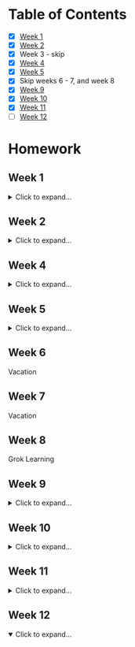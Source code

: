 # Table of Contents
- [x] [Week 1](#week-1)
- [x] [Week 2](#week-2)
- [x] Week 3 - skip
- [x] [Week 4](#week-4)
- [x] [Week 5](#week-5)
- [x] Skip weeks 6 - 7, and week 8
- [x] [Week 9](#week-9)
- [x] [Week 10](#week-10)
- [x] [Week 11](#week-11)
- [ ] [Week 12](#week-12)

# Homework

## Week 1

<details>
 <summary>Click to expand...</summary>

### Summarize Vocabular Words

- [x] In your own words, try to explain the following vocabulary words...

  - [x] Decomposition
  - [x] Pattern Recognition
  - [ ] Abstraction *(Skip for week 1)*
  - [x] Algorithms
  - [x] Debugging
 
 **Note:** 
 - [x] Also, explain why these ideas are important in terms of computing / programming.
 
 </details>
 
 ## Week 2
 
 <details>
 <summary>Click to expand...</summary>
  
 ### Code Combat Online Python Coding Game
 
 This is an online game where you have to use real Python code to progress farther.
 
 - [x] Visit [Code Combat](www.codecombat.com/play)
   - [x] Play the first area (Kithgard Dungeon) and pass the first 12 out of 39 quests.
   
 ### Review the 'Crash Course: Computer Science' videos 
 
 - [x] [#1 (Early Computing)](https://www.youtube.com/watch?v=O5nskjZ_GoI), 
 - [x] [#2 (Electronic Computing)](https://www.youtube.com/watch?v=LN0ucKNX0hc), 
 - [x] [#3 (Boolean Logic & Logic Gates)](https://www.youtube.com/watch?v=gI-qXk7XojA)
   
 ### Answer question 
 
 Based on the above 'Crash Course: Computer Science' videos , answer the following question
    
  - [x] Why is binary (2-states) better in computers compared to 3-states or 5-states? <br />**2 accetable answers**
  - [x] Why is 5-states better than 2-states? <br /> **Opinion question**
  - [x] What number of states do you think the English letters are in?  <br /> **Opinion question. Don't think too much**
    
 In *Math* the **values** are `numbers` and **operations** are `+`, `-`, `×`, `÷`, etc. So...
  - [x] For *Boolean Algebra*, what are the **values** and **operations**?
    
 Give the **Logic Tables** for the following operators. Use the tables below for help
  - [x] `And` operators
  - [x] `Or` operators
  - [x] `Not` operators
    
  Here is the template for the NOT operator
  
  | Input | Output |
  | :---: | :----: |
  | false |        |
  | true  |        |
  
  Here is the combined template for the AND and OR operators
  
  | Input 1 | Input 2 | Output <br />And | Output <br />Or |
  | :-----: | :-----: | :--------------: | :-------------: |
  | false   | false   |                  |                 |  
  | false   | true    |                  |                 | 
  | true    | false   |                  |                 | 
  | true    | true    |                  |                 | 
  
  Moving onto Transistors...
  - [x] What are transistors?
  - [x] What are Logic gates? <br /> **2 possible answers**
  - [x] What are the 3 Logic gates talked about in the video?

</details>

## Week 4

<details>
<summary>Click to expand...</summary>
 
This week, you were taught that computers don't work with random numbers of bits. They read a certain number of bits each time. The oldest computers read **8 bits** at a time. Today, 64-bit computers will only read **64 bits** at a time; not 63, not 8, just 64-bits.

For this reason, whenever you write in binary, you should write *8 bits at a time* ( 0100 1101 ) divided into 2 groups of 4 bits.

**Fun Fact:** a group of 4 bits is called a **nibble**.

### Terminology

Define the following terms 

 - [x] `bit`
 - [x] `byte`
 
 **Also** give a few examples of the following 
 
 - [x] `digits` - these are single numeral values of a base *(i.e base-10)* that make up numbers. <br /> **Examples:** `0`, `1`, ..., `9` 
 
 - [x] `int`
 - [x] `float`
 - [x] `char`
 - [x] `String`
 
 - [x] `overflow`
 
 ### Questions
 
Decimal numbers are in base-10 and use 10 digits (0 - 9). This is a human-centered number system mostly because humans have 10 fingers. Computers don't have fingers and use a different base.
 
 - [x] What is the main base that computers use?
 
Humans CAN use base-10 numbers when writing software; the computer will simply convert it to base-2 for you. However, if humans have to work with bits / bytes, they don't use base-10, and they usually don't use base-2 because you have to type a lot of zeros and ones. So, humans use a different base when working with bits / bytes.

 - [x] What is the base that humans usually use when working with bits and bytes? <br /> **Hint: it is a 'power of 2'**
 - [x] What is the name of 'that base'? <br /> **Note: Base-10 is called 'decimal'**
 - [x] What are the digits of 'that base'?
 - [x] What is the prefix to tell the computer this is a number in 'that base'? <br /> **Note: Binary numbers have the prefix `0b` (zero-b) (i.e. `0b10000000`)** <br /> **This number is binary `1000 0000`, not decimal `10,000,000` (ten million)**
 
 ### Base Conversion
 Numbers have `digits` and are in specific `positions`. The number `280` has 3 digits `2`, `8`, and `0`. The `0` is in the `ones` position, `8` in the `tens` position, and `2` in the `hundreds` position.

 #### Binary to Decimal Conversion
 This conversion is easier to calculate. When going from a smaller base to a larger base all you need is addition.
 
 Do the following conversions into `decimal`
 
  - [x] 0000 0011
  - [x] 0000 0110
  - [x] 0000 1100
  - [x] 0111 0000
  - [x] 1110 0000
 
 ##### Pattern Review 
 Look at the 1st three and the last two. What patterns do you notice?
 
 - [x] What do you notice about their decimal values?
 - [x] What do you notice about their binary values?
 
 #### Decimal to Binary Conversion
 
 This conversion is a little harder to calculate. When going from a bigger base to a smaller base you need to use subtraction with a running-tally.
 
 Do the following conversions into `binary`. Should be easy if you found the pattern in the previous section!!
 
- [x] 13
- [x] 26 **Note: this is `13 * 2`**. 
- [x] 52 **Note: this is `13 * 4` or `13 * 2 * 2`**.
- [x] 127
- [x] 128
- [x] 31415962 **Note: Go to [Google](google.com) and type in the search box `31415962 to binary`. Google will give you the answer!! Don't forget to remove the `0b` prefix**

- [x] 31415962 **Note: Give me the number as 4 bytes (32 bits) with spaces between each nibble (i.e. 2 bytes -> 0000 0000 0000 0000)**

#### Ascii Conversion
Look at this [Ascii chart](http://sticksandstones.kstrom.com/appen.html) and do the following conversion

 - [x] 97 to Ascii
 - [x] 65 to Ascii
 - [x] 0110 1111 to Ascii
 - [x] 0100 1111 to Ascii
 
</details>

## Week 5

<details>
<summary>Click to expand...</summary>

Last Friday, we downloaded and installed 2 items

 - **JetBrains Toolbox App:** JetBrain is the name of a company that makes software for developers. JetBrains Toolbox is an app that is like a software manager for all JetBrain's products. It lets you launch their IDE's and your software projects in one spot. It also lets you easily update all the IDE's in one spot.
 
 - **PyCharm:** an IDE that has all the tools required for a person or team to write, test, and run many different types of Python programs.
 
We still need to download one more piece of software so you can actually write Python programs.

 - [ ] Download [Python 3.6 SDK](https://www.python.org/downloads/). Make sure you select Python 3.6+ (NOT 2.7+). 
 - [ ] Install Python 3.6. Use all default locations for installation!

### Quick review of last week's homework

- [ ] Base-10 uses the numerals `1`, `2`, `3`, `4`, `5`, `6`, `7`, `8`, and `9`. What are the numerals of `Hexidecimal`?
- [ ] Binary numbers use the prefix `0b`. What is the prefix of `Hexidecimal` numbers?

- [ ] Give me 3 examples of the following `int`, `float`, `char`, `string`, `byte` <br /> **Example of integer is `1`**

#### Base Conversions Review

Computers only read bytes. A 32-bit computer will read 4 bytes at a time (8 bits * 4 = 32 bits). An 8-bit computer will only read 1 byte at a time. 

- [ ] Step 1: Give the decimal number `195` as a 1-byte binary number.
- [ ] Step 2: Convert the 1 byte number above to 2 bytes.
- [ ] Step 3: Convert the 1 byte number above to 3 bytes.

-----------

- [ ] Step 1: Give the number `31415962` as a 4-byte number.<br />**Note: Use Microsoft Calculator or Google Search to convert this number.**
- [ ] Step 2: Convert the 4 byte number `314159623` to 1 byte. 
- [ ] Step 3: Convert the 1 byte binary number above to decimal (`314159623` as 1 bytes to decimal) <br />**Note: the number will change and will become a different and smaller number. It will NOT have the decimal value of `314159623` anymore.**

Compare the above 1st three answers with the last three answers.
- [ ] What COULD happen to the decimal value if you convert a 4 byte number into a 3 byte (or 2 byte or 1 byte) number? Is that good or bad?
- [ ] What COULD happen to the decimal value if you convert a 1 byte number into a 2 byte (or 3 byte or 4 byte) number? Is that good or bad?

### Quick review of last week's videos

This is a 1-question review of [Crash Course Computer Science #6: Registers & RAM](https://www.youtube.com/watch?v=fpnE6UAfbtU), [Crash Course Computer Science #7: CPU & Clock Speed](https://www.youtube.com/watch?v=FZGugFqdr60), and [Crash Course Computer Science #8: Instructions & Programs](https://www.youtube.com/watch?v=zltgXvg6r3k)

`Registers` are small, indiviudal memory units that store just 1 byte of information (4 bytes for 32-bit machines). These are `Register A`, `Register B`, `Register C`, and `Register D` in the picture below. The "control unit" of the CPU only see these 4 registers. The control unit cannot see RAM.

`RAM` is called "Random Access Memory". It is a huge array of memory that stores programs and data. They allow for fast and easy access of any memory address byte value. Computers, nowadays, have 8GB or more of RAM memory.

 `Machine code` is what computers "speak". In order for a computer to do something, machine code needs to be put in a computers RAM. You saw this in an earlier video. Check out the `RAM` in the picture below...
 
 ![screenshot_2017-11-24-20-07-58](https://user-images.githubusercontent.com/8707125/33544552-92df19f2-d91e-11e7-837a-32208696e0df.png)
 
 `Assembly code` is a version of machine code that uses some English words with memory locations ("Load_A 14" or "Add B A"). Early programmers always programmed using Assembly code. You also saw this in an earlier video. Check out the `RAM` in the picture below...
 
 ![screenshot_2017-12-04-17-33-20](https://user-images.githubusercontent.com/8707125/33544542-8516a646-d91e-11e7-8fe2-821cd591a464.png)
 
 **Note:** Assembly code never gets stored in RAM! Only Machine Code (zeros and ones) gets stored in RAM. This picture is just an abstraction to help see what happens without converting all the binary numbers into "opcodes" and "memory addresses".
 
 - [ ] What is the difference between the `RAM` on both pictures? Both pictures have the same code; one is machine code and the other is Assembly code, but what is different between the two.
 
 ### Programming Languages
 
 Here is a summary of what programming languages are and why they were created.
 
 - [ ] Watch [Crash Course Computer Science #11: Programming Languages](https://www.youtube.com/watch?v=RU1u-js7db8)
 
 - [ ] Pay attention to keywords such as `Assembler`, and `Compiler`. Listen to what they are and the difference between them!
 - [ ] At 8:58, there is a snippet of text displayed in the video. Write the snippet down (19 words).
 
 Late in the video (9:25 and later), they list a lot of programming languages by decade. 
  - [ ] What are programming langauges that were created in the 1960's
  - [ ] ...1970's
  - [ ] ...1980's
  - [ ] ...1990's
  - [ ] ...2000's and 2010's
 
 #### Review of Video #11
 As you can see from the above pictures, there is a `one-to-one` relationship between `Machine code` and  `Assembly code`. That means that **one line** of Assembly code gives **one line** of Machine code. With Assembly code, you tell the computer to work with memory (`LOAD_A 14` - "Load byte value at RAM address 14 into register A", or `Store_A 13` - "Store byte value in register A into RAM address 13"). 
 
 This is what a `low-level language` is. Low-level programming languages have you working with memory at a very detailed level. They take Assembly code and use an `Assembler` to convert it into machine code.
 
 `High-level language`s are human readable and kind of read like English sentences. They hide the detail of the memory from the programmer by using `variables` and `control flow`. One line of a high-level programming language will result in many lines of machine code. This `one-to-many` lines of code is done by a `compiler`.
 
The following picture will show the difference between low-level and high-level programming languages. Keep in mind that Assembly code does NOT get stored in RAM. Only Machine code (zeros and ones) get stored in RAM!

![screenshot_2017-12-04-18-51-21](https://user-images.githubusercontent.com/8707125/33547112-4b5d8b1a-d926-11e7-8404-a1071ebb483b.png)
 
 Notice that Assembly Code uses 7 lines of code (Line 0, 1, 2, 3, 4, 14, and 15), but Python code only uses 3 lines of code. They are exactly the same code, but use different languages!!
 
 ### Statements and Functions
 
 Here is a summary of basic programming ideas that you must understand. These are the most basic of ideas. You will use all of these ideas over and over again! Go over this video 2 or 3 time if you must.
 
 **Note:** Python has a different "grammar" (syntax) then what is shown in the video below. 
 - [ ] Watch [Crash Course Computer Science #12: Statement & Functions](https://www.youtube.com/watch?v=l26oaHV7D40)
 
 Define the following
 - [ ] `Assignment Statement` + example code
 - [ ] `Variable` + What do you think a variable represents? Think of the last few videos!
 - [ ] `Initialize` + What do you initialize?
 - [ ] `Control Flow Statements`
 - [ ] `Conditional` + example code
 - [ ] `Function` + example code + `Return Statement` (**Note:** around 3/4 way through video)
 - [ ] `Libraries` (**Note:** near end of video)
 
 #### Programming Statements
 What is the general format of the following Conditional / Control-Flow Statements. Also give example usage.
 - [ ] `If Statement` (3:23 - general format. 3:28 - example usage)
 - [ ] `If-Else Statement` (3:44 - example usage only)
 
 **Note:** With all `If Statements`, there are no loops. It decides if it should 
 
 - [ ] `While Statement` (4:20 - general format. 4:44 - example usage)
 - [ ] `For Loop` (5:53 - general format. 6:52 - example usage) 
 
 **Note:** With all `While Statement`s and `For Loop`s, your code could loop many times!!
 
 </details>

## Week 6

Vacation

## Week 7

Vacation

## Week 8

Grok Learning
 
## Week 9

<details>
<summary>Click to expand...</summary>

### Types

So far you know about a few types

 1. **Integers** which are also called **ints** for short. They are *numbers* that contain the numerals `0 - 9` only.
 2. **Floating-point Numbers** which are called **floats**. They are *numbers* that contain the numerals `0 - 9` AND one decimal-point `.`
 3. **Strings** which are text. They are lists of *characters* that can contain `letters`, `numbers`, `spaces`, `symbols`, and text from other languages. 
 
 As a side note Strings NEED to be inside of...
 
  - `'...'` **single quotes** 
  - `"..."` **double quotes** 
  - `'''...'''` **triple single quotes** 
  - `"""..."""` **triple double quotes** 
  
 ### Operations 
 
 All the basic operators in Python work with numbers (`int`s and `float`s).
 
 Here are a list of the Operators. 
 
 - [ ] For `Python Result`, I want you to use `GrokLearning.com` or `Snakify.org` to figure out the answer! For Addition, type into Python `print(22 + 7)` and write the answer in the empty space. For Exponent, type in `print(22 ** 7)` and write down the answer!  
 
 | Operation        | Python  | Python Result | Math   | 
 | ---------------- | :-----: | :-----------: | :----: |
 | Addition         | 22 + 7  |             | 22 + 7
 | Subtraction      | 22 - 7  |             | 22 - 7
 | Multiplication   | 22 * 7  |            | ![22 multipled by 7](https://latex.codecogs.com/gif.latex?22&space;\times&space;7)
 | Division         | 22 / 7  |  | ![22 divided by 7](https://latex.codecogs.com/gif.latex?22&space;\div&space;7)
 | Integer Division | 22 // 7 |              | ![Floor of 22 divided by 7](https://latex.codecogs.com/gif.latex?\left&space;\lfloor&space;22&space;\div&space;7&space;\right&space;\rfloor)
 | Modulo           | 22 % 7  |              | 22 mod 7
 | Exponent         | 22 ** 7 |     | ![22 to the power of 7](https://latex.codecogs.com/gif.latex?22^{7})
 
 The above all work on numbers, but two of them also work with `strings`!
 
 - [ ] Which of the above operators work with `Strings`? Give an example of each. Also, what is the output out each?
 
 ### Functions
 
 You have learned from GrokLearning of 4 built-in Python functions plus one additional function from the teacher
 
 1. `print()`
 2. `input()`
 3. `len()`
 4. `int()`
 5. `float()`
 
 - [ ] What do the above 5 functions do? Try to describe as much as possible. 
 - [ ] What are the input `types` of each function? What goes between the parentheses `()`. Do `int`s work? `float`s? `String`s? All `String`s or special ones? What if there are no inputs?
 - [ ] What is the one output `type` of each function?

</details>

## Week 10

<details >
<summary>Click to expand...</summary>

### Snakify.org

#### Theory

In class, we went over the `Theory` section that went over how to input and output data using the `input()` and `print()` functions. We also went over what happens when we add `integers` and `strings`. We found out that...

 - Adding two integers does mathematical addition. `42 + 8` >> `50`
 - Adding two strings does `string concatenation`. It combines two string together. `"Hello " + "world!"` >> `"Hello world!"`

In the `Theory` section we also learned about `Casting`. Casting is changing one type of data to another type. Another word for casting is converting.

We can cast `integers` to `floats`, `floats` to `integers`. We can also cast certain `strings` to `integers` or `floats`. We do these casts by the `int()` and `float()` functions.

#### Steps (Homework)

For homework, I want you to do all the remaining steps. Please **read and understand** the instructions and notes!!

- [ ] Go to [Snakify.org >> Lesson 1. Input, print and numbers >> Steps](https://snakify.org/lessons/print_input_numbers/steps/1/).

You should have done Steps 1 - 3.

- [ ] For Sunday or Monday homework, I want you to finish `Step 4`. Do more if you want.
- [ ] For Wednesday homework, I want you to finish `Step 5`. Do more if you want.
- [ ] For Thrusday or Friday homework, I want you to finish `Step 6` - `Step 24`

#### Notes

What is **most important** for homework is that you **read and understand** the text of each problem. Just doing the coding is not enough. Also, **DON'T COPY AND PASTE** the code. You must type the code yourself and understand why you use that code or function.

In the picture below, the area I highlighted in green is **very important** to read and understand. Please make sure you understand it before you go to the next section!

![snakify](https://user-images.githubusercontent.com/8707125/34459747-96230870-ee3c-11e7-828a-290946e19035.PNG)

</details>

## Week 11

<details>
<summary>Click to expand...</summary>

### Review

What is the Python mathematically operators for the following items. What do you have to type into Python to do the following?

 - [ ] addition
 - [ ] subtraction
 - [ ] multiplication
 - [ ] division
 - [ ] exponents
 - [ ] integer division
 - [ ] modulus (remainder)

### Builtin Functions

You have learned about several built-in functions that come with Python. These include `print()`, `input()`, `len()`, `int()`, `float()`, and `str()`. There are a lot more that you will learn over time.

### Module Functions

When there isn't a function that you **need**, there **might** be some code that someone else wrote that you can use. 

This code that someone else wrote that you can use in your program is in a `module`. To add this code to your program, you use the `import x` statement.

#### Math Module

The import statement that you learned this past week is the `import math` statement. This is a bunch of functions and variables that you can use that deal with math.

You have access to Math constants such as the `math.PI` variable or to Math functions such as `math.sqrt()` function.

When ever you need to access these variables or functions, then you need to `import math`.

##### Review

- [ ] Filling in the missing **Math Notation** and **usage** columns and give 3 examples of use

| Function   | Math Notation | Usage | Description |
| ---------- | :-----------: | ----- | ----------- |
| `math.floor(x)` | ![Floor of x](https://latex.codecogs.com/gif.latex?\left&space;\lfloor&space;x&space;\right&space;\rfloor) |  `math.floor(4.01) == 4`</br> `math.floor(4.99) == 4`</br> `math.floor(4.01 + 4.99) == 9` | Return the floor of x. </br>Similar to always round down. |
| `math.ceil(x)`  | ![Ceiling of x](https://latex.codecogs.com/gif.latex?\left&space;\lceil&space;x&space;\right&space;\rceil) | `math.ceil(4.01) == 5`</br> `math.ceil(4.99) == 5`</br> `math.ceil(4.01 + 4.99) == 9` | Return the ceiling of x. </br>Similar to always round up. |
| `math.sqrt(x)`  |    |    | Return the square root of x. |
| `math.log(x)`   |    |    | Return the natural logarithm of x (base e). </br>The mathematical constant e = 2.71828... |
| `math.log(x, base)`| |    | Return the logarithm of x to the given base. |
| `math.sin(x)`   |    |    | Return the sine of x radians. |
| `math.asin(x)`  |    |    | Return the arcsine of x, in radians. </br>**Arcsine is the inverse of sine** |

</details>

## Week 12

<details open>
<summary>Click to expand...</summary>



</details>


<!-- ------------------------------------------------- -->

<!--
## Week x

<details open>
<summary>Click to expand...</summary>

Content

</details>
-->
